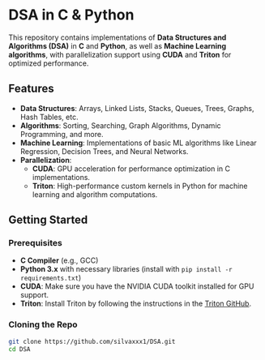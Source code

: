 # DSA in C & Python

This repository contains implementations of **Data Structures and Algorithms (DSA)** in **C** and **Python**, as well as **Machine Learning algorithms**, with parallelization support using **CUDA** and **Triton** for optimized performance.

## Features

- **Data Structures**: Arrays, Linked Lists, Stacks, Queues, Trees, Graphs, Hash Tables, etc.
- **Algorithms**: Sorting, Searching, Graph Algorithms, Dynamic Programming, and more.
- **Machine Learning**: Implementations of basic ML algorithms like Linear Regression, Decision Trees, and Neural Networks.
- **Parallelization**:
  - **CUDA**: GPU acceleration for performance optimization in C implementations.
  - **Triton**: High-performance custom kernels in Python for machine learning and algorithm computations.

## Getting Started

### Prerequisites

- **C Compiler** (e.g., GCC)
- **Python 3.x** with necessary libraries (install with `pip install -r requirements.txt`)
- **CUDA**: Make sure you have the NVIDIA CUDA toolkit installed for GPU support.
- **Triton**: Install Triton by following the instructions in the [Triton GitHub](https://github.com/OpenAI/triton).

### Cloning the Repo

```sh
git clone https://github.com/silvaxxx1/DSA.git
cd DSA
```
